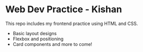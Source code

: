# Web Dev Practice - Kishan
This repo includes my frontend practice using HTML and CSS.
- Basic layout designs
- Flexbox and positioning
- Card components and more to come!
